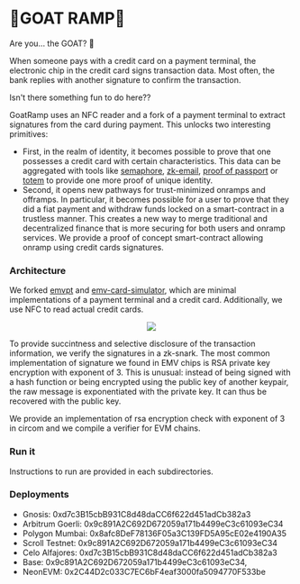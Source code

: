 # 🐐GOAT RAMP🐐

Are you... the GOAT? 🐐

When someone pays with a credit card on a payment terminal, the electronic chip in the credit card signs transaction data.
Most often, the bank replies with another signature to confirm the transaction.

Isn't there something fun to do here??

GoatRamp uses an NFC reader and a fork of a payment terminal to extract signatures from the card during payment. This unlocks two interesting primitives:
- First, in the realm of identity, it becomes possible to prove that one possesses a credit card with certain characteristics. This data can be aggregated with tools like [semaphore](https://github.com/semaphore-protocol/semaphore), [zk-email](https://github.com/zkemail/), [proof of passport](https://github.com/zk-passport/proof-of-passport) or [totem](https://github.com/0xturboblitz/totem) to provide one more proof of unique identity.
- Second, it opens new pathways for trust-minimized onramps and offramps. In particular, it becomes possible for a user to prove that they did a fiat payment and withdraw funds locked on a smart-contract in a trustless manner. This creates a new way to merge traditional and decentralized finance that is more securing for both users and onramp services. We provide a proof of concept smart-contract allowing onramp using credit cards signatures.

### Architecture

We forked [emvpt](https://github.com/mrautio/emvpt/) and [emv-card-simulator](https://github.com/mrautio/emv-card-simulator), which are minimal implementations of a payment terminal and a credit card.
Additionally, we use NFC to read actual credit cards.

<p align="center">
  <img src="https://github.com/0xturboblitz/goatramp/assets/62038140/1e74ae16-377e-40e0-b43d-4ce67beda324" />
</p>

To provide succintness and selective disclosure of the transaction information, we verify the signatures in a zk-snark.
The most common implementation of signature we found in EMV chips is RSA private key encryption with exponent of 3. This is unusual: instead of being signed with a hash function or being encrypted using the public key of another keypair, the raw message is exponentiated with the private key. It can thus be recovered with the public key.

We provide an implementation of rsa encryption check with exponent of 3 in circom and we compile a verifier for EVM chains.

### Run it

Instructions to run are provided in each subdirectories.

### Deployments
- Gnosis: 0xd7c3B15cbB931C8d48daCC6f622d451adCb382a3
- Arbitrum Goerli: 0x9c891A2C692D672059a171b4499eC3c61093eC34
- Polygon Mumbai: 0x8afc8DeF78136F05a3C139FD5A95cE02e4190A35
- Scroll Testnet: 0x9c891A2C692D672059a171b4499eC3c61093eC34
- Celo Alfajores: 0xd7c3B15cbB931C8d48daCC6f622d451adCb382a3
- Base: 0x9c891A2C692D672059a171b4499eC3c61093eC34,
- NeonEVM: 0x2C44D2c033C7EC6bF4eaf3000fa5094770F533be

